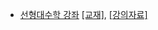   - [선형대수학 강좌](https://www.youtube.com/playlist?list=PLSN_PltQeOyjDGSghAf92VhdMBeaLZWR3) [[교재]](https://drive.google.com/file/d/0B6Ry8c3OoOuqcDN6TXQzWlF2V3M/view?usp=sharing), [[강의자료]](http://www.kocw.net/home/search/kemView.do?kemId=977757)
